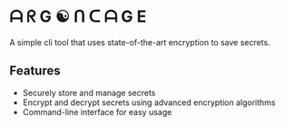 # ᗩ ᖇ G ☯ ᑎ ᑕ ᗩ G E

A simple cli tool that uses state-of-the-art encryption to save secrets.

## Features

- Securely store and manage secrets
- Encrypt and decrypt secrets using advanced encryption algorithms
- Command-line interface for easy usage

